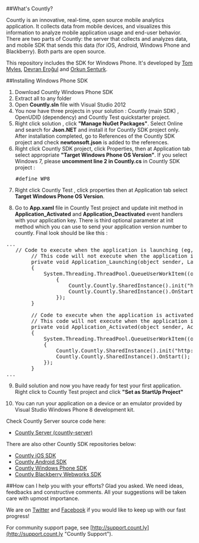 ##What's Countly?

Countly is an innovative, real-time, open source mobile analytics application. 
It collects data from mobile devices, and visualizes this information to analyze 
mobile application usage and end-user behavior. There are two parts of Countly: 
the server that collects and analyzes data, and mobile SDK that sends this data 
(for iOS, Android, Windows Phone and Blackberry). Both parts are open source.

This repository includes the SDK for Windows Phone. It's developed by [Tom Myles](mailto:tom.m935@gmail.com), [Devran Eroğul](mailto:devran@gmail.com)
and [Orkun Senturk](mailto:orkun.senturk@8bitiz.com).


##Installing Windows Phone SDK

  1. Download Countly Windows Phone SDK
  2. Extract all to any folder
  3. Open **Countly.sln** file with Visual Studio 2012
  4. You now have three projects in your solution : Countly (main SDK) , OpenUDID (dependency) and Countly Test quickstarter project.
  5. Right click solution , click **"Manage NuGet Packages"**. Select Online and search for **Json.NET** and install it for Countly SDK project only. After installation completed, go to References of the Countly SDK project and check **newtonsoft.json** is added to the references.
  6. Right click Countly SDK project, click Properties, then at Application tab select appropriate **"Target Windows Phone OS Version"**. If you select Windows 7, please **uncomment line 2 in Countly.cs** in Countly SDK project :


<pre class="prettyprint">
   #define WP8
</pre>

  7. Right click Countly Test , click properties then at Application tab select **Target Windows Phone OS Version**. 

  8. Go to **App.xaml** file in Countly Test project and update init method in **Application_Activated** and **Application_Deactivated** event handlers with your application key. There is third optional parameter at init method which you can use to send your application version number to countly. Final look should be like this :

<pre class="prettyprint">
...
   // Code to execute when the application is launching (eg, from Start)
        // This code will not execute when the application is reactivated
        private void Application_Launching(object sender, LaunchingEventArgs e)
        {
            System.Threading.ThreadPool.QueueUserWorkItem((o) =>
                {
                    Countly.Countly.SharedInstance().init("http://demo.count.ly", "YOUR_APP_KEY", "2.0");
                    Countly.Countly.SharedInstance().OnStart();
                });
        }

        // Code to execute when the application is activated (brought to foreground)
        // This code will not execute when the application is first launched
        private void Application_Activated(object sender, ActivatedEventArgs e)
        {
            System.Threading.ThreadPool.QueueUserWorkItem((o) =>
            {
                Countly.Countly.SharedInstance().init("http://demo.count.ly", "YOUR_APP_KEY", "2.0");
                Countly.Countly.SharedInstance().OnStart();
            });
        }
...
</pre>


  9. Build solution and now you have ready for test your first application. Right click to Countly Test project and click **"Set as StartUp Project"**

  10. You can run your application on a device or an emulator provided by Visual Studio Windows Phone 8 development kit.


Check Countly Server source code here: 

- [Countly Server (countly-server)](https://github.com/Countly/countly-server)

There are also other Countly SDK repositories below:

- [Countly iOS SDK](https://github.com/Countly/countly-sdk-ios)
- [Countly Android SDK](https://github.com/Countly/countly-sdk-android)
- [Countly Windows Phone SDK](https://github.com/Countly/countly-sdk-windows-phone)
- [Countly Blackberry Webworks SDK](https://github.com/Countly/countly-sdk-blackberry-webworks)

##How can I help you with your efforts?
Glad you asked. We need ideas, feedbacks and constructive comments. All your suggestions will be taken care with upmost importance. 

We are on [Twitter](http://twitter.com/gocountly) and [Facebook](http://www.facebook.com/Countly) if you would like to keep up with our fast progress!

For community support page, see [http://support.count.ly](http://support.count.ly "Countly Support").
